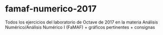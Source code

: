 # famaf-numerico-2017
Todos los ejercicios del laboratorio de Octave de 2017 en la materia Análisis Numérico/Análisis Numérico I (FaMAF) + gráficos pertinentes + consignas
